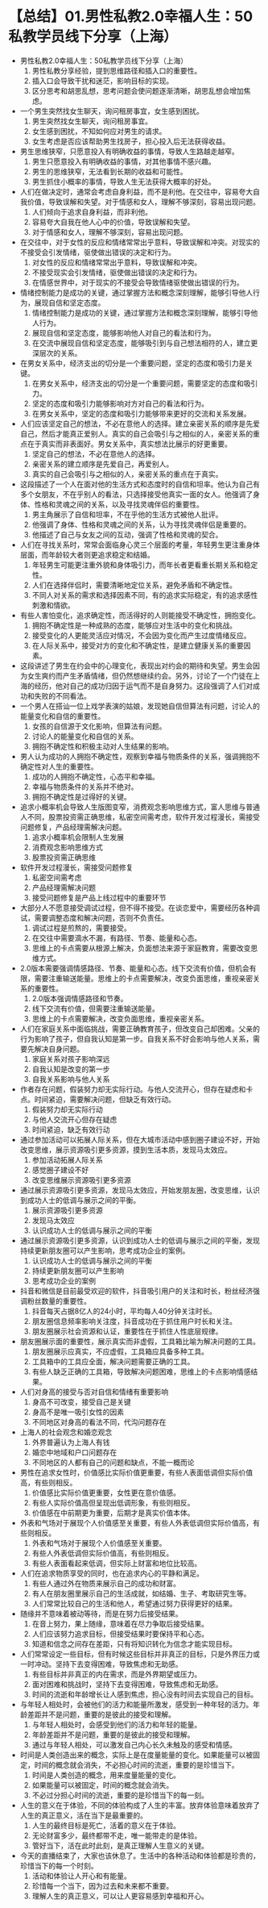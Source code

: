 # 【总结】01.男性私教2.0幸福人生：50私教学员线下分享（上海）

-   男性私教2.0幸福人生：50私教学员线下分享（上海）
    1.  男性私教分享经验，提到思维路径和插入口的重要性。
    2.  插入口会导致干扰和迷茫，影响目标的实现。
    3.  区分思考和胡思乱想，思考问题会使问题逐渐清晰，胡思乱想会增加焦虑。
-   一个男生突然找女生聊天，询问租房事宜，女生感到困扰。
    1.  男生突然找女生聊天，询问租房事宜。
    2.  女生感到困扰，不知如何应对男生的请求。
    3.  女生考虑是否应该帮助男生找房子，担心投入后无法获得收益。
-   男生思维狭窄，只愿意投入有明确收益的事情，导致人生路越走越窄。
    1.  男生只愿意投入有明确收益的事情，对其他事情不感兴趣。
    2.  男生的思维狭窄，无法看到长期的收益和可能性。
    3.  男生抓住小概率的事情，导致人生无法获得大概率的好处。
-   人们在做决定时，通常会考虑自身利益，而不是利他。在交往中，容易夸大自我价值，导致误解和失望。对于情感和女人，理解不够深刻，容易出现问题。
    1.  人们倾向于追求自身利益，而非利他。
    2.  容易夸大自我在他人心中的价值，导致误解和失望。
    3.  对于情感和女人，理解不够深刻，容易出现问题。
-   在交往中，对于女性的反应和情绪常常出乎意料，导致误解和冲突。对现实的不接受会引发情绪，驱使做出错误的决定和行为。
    1.  对女性的反应和情绪常常出乎意料，导致误解和冲突。
    2.  不接受现实会引发情绪，驱使做出错误的决定和行为。
    3.  在情感世界中，对于现实的不接受会导致情绪驱使做出错误的行为。
-   情绪控制能力是成功的关键，通过掌握方法和概念深刻理解，能够引导他人行为，展现自信和坚定态度。
    1.  情绪控制能力是成功的关键，通过掌握方法和概念深刻理解，能够引导他人行为。
    2.  展现自信和坚定态度，能够影响他人对自己的看法和行为。
    3.  在交流中展现自信和坚定态度，能够吸引到与自己想法相符的人，建立更深层次的关系。
-   在男女关系中，经济支出的切分是一个重要问题，坚定的态度和吸引力是关键。
    1.  在男女关系中，经济支出的切分是一个重要问题，需要坚定的态度和吸引力。
    2.  坚定的态度和吸引力能够影响对方对自己的看法和行为。
    3.  在男女关系中，坚定的态度和吸引力能够带来更好的交流和关系发展。
-   人们应该坚定自己的想法，不必在意他人的选择。建立亲密关系的顺序是先爱自己，然后才能真正爱别人。真实的自己会吸引与之相似的人，亲密关系的重点在于真实而非表面好。男女关系中，真实想法比展示的好更重要。
    1.  坚定自己的想法，不必在意他人的选择。
    2.  亲密关系的建立顺序是先爱自己，再爱别人。
    3.  真实的自己会吸引与之相似的人，亲密关系的重点在于真实。
-   这段描述了一个人在面对他的生活方式和态度时的自信和坦率。他认为自己有多个女朋友，不在乎别人的看法，只选择接受他真实一面的女人。他强调了身体、性格和灵魂之间的关系，以及寻找灵魂伴侣的重要性。
    1.  男主角展示了自信和坦率，不在乎他的生活方式被他人批评。
    2.  他强调了身体、性格和灵魂之间的关系，认为寻找灵魂伴侣是重要的。
    3.  他描述了自己与女友之间的互动，强调了性格和灵魂的契合。
-   人们在寻找关系时，常常会面临身心灵三个层面的考量，年轻男生更注重身体层面，而年龄较大者则更追求稳定和结婚。
    1.  年轻男生可能更注重外貌和身体吸引力，而年长者更看重长期关系和稳定性。
    2.  人们在选择伴侣时，需要清晰地定位关系，避免矛盾和不确定性。
    3.  不同人对关系的需求和选择因素不同，有的追求实际稳定，有的追求感性刺激和情欲。
-   有些人害怕变化，追求确定性，而活得好的人则能接受不确定性，拥抱变化。
    1.  拥抱不确定性是一种成熟的态度，能够应对生活中的变化和挑战。
    2.  接受变化的人更能灵活应对情况，不会因为变化而产生过度情绪反应。
    3.  在人际关系中，接受对方的变化和不确定性，是建立健康关系的重要因素。
-   这段讲述了男生在约会中的心理变化，表现出对约会的期待和失望。男生会因为女生爽约而产生矛盾情绪，但仍然想继续约会。另外，讨论了一个门徒在上海的经历，他对自己的成功归因于运气而不是自身努力。这段强调了人们对成功和失败的不同看法。
-   一个男人在搭讪一位上戏学表演的姑娘，发现她自信但算法有问题，讨论人的能量变化和自信的重要性。
    1.  女孩的自信源于文化影响，但算法有问题。
    2.  讨论人的能量变化和自信的关系。
    3.  拥抱不确定性和积极主动对人生结果的影响。
-   男人认为成功的人拥抱不确定性，观察到幸福与物质条件的关系，强调拥抱不确定性对人生的重要性。
    1.  成功的人拥抱不确定性，心态平和幸福。
    2.  幸福与物质条件的关系并不绝对。
    3.  拥抱不确定性是过得好的关键。
-   追求小概率机会导致人生版图变窄，消费观念影响思维方式，富人思维与普通人不同，股票投资需正确思维，私密空间需考虑，软件开发过程漫长，需接受问题修复，产品经理需解决问题。 
    1.  追求小概率机会限制人生发展
    2.  消费观念影响思维方式
    3.  股票投资需正确思维
-   软件开发过程漫长，需接受问题修复
    1.  私密空间需考虑
    2.  产品经理需解决问题
    3.  接受问题修复是产品上线过程中的重要环节
-   大部分人不愿意接受调试过程，但不得不接受。在谈恋爱中，需要经历各种调试，需要调整态度和解决问题，否则不负责任。
    1.  调试过程是煎熬的，需要接受。
    2.  在交往中需要滴水不漏，有路径、节奏、能量和心态。
    3.  思维上的卡点需要从根源上解决，负面想法来源于家庭教育，需要改变思维方式。
-   2.0版本需要强调情感路径、节奏、能量和心态。线下交流有价值，但机会有限，需要注重输送能量。思维上的卡点需要解决，改变负面思维，重视亲密关系的重要性。
    1.  2.0版本强调情感路径和节奏。
    2.  线下交流有价值，但需要注重输送能量。
    3.  思维上的卡点需要解决，改变负面思维，重视亲密关系。
-   人们在家庭关系中面临挑战，需要正确教育孩子，但改变自己却困难。父亲的行为影响了孩子，但自我认知是第一步。自我关系不好会影响与他人关系，需要先解决自身问题。
    1.  家庭关系对孩子影响深远
    2.  自我认知是改变的第一步
    3.  自我关系影响与他人关系
-   作者存在问题，假装努力却无实际行动。与他人交流开心，但存在疑虑和卡点。时间紧迫，需要解决问题，但缺乏有效行动。
    1.  假装努力却无实际行动
    2.  与他人交流开心但存在疑虑
    3.  时间紧迫，缺乏有效行动
-   通过参加活动可以拓展人际关系，但在大城市活动中感到圈子建设不好，开始改变思维，展示资源吸引更多资源，摸到生活本质，发现马太效应。
    1.  参加活动拓展人际关系
    2.  感觉圈子建设不好
    3.  改变思维展示资源吸引更多资源
-   通过展示资源吸引更多资源，发现马太效应，开始发朋友圈，改变思维，认识到成功人士的低调与展示之间的平衡。
    1.  展示资源吸引更多资源
    2.  发现马太效应
    3.  认识成功人士的低调与展示之间的平衡
-   通过展示资源吸引更多资源，认识到成功人士的低调与展示之间的平衡，发现持续更新朋友圈可以产生影响，思考成功企业的案例。
    1.  认识成功人士的低调与展示之间的平衡
    2.  持续更新朋友圈可以产生影响
    3.  思考成功企业的案例
-   抖音和微信是目前最受欢迎的软件，抖音吸引用户的关注和时长，粉丝经济强调粉丝数量的重要性。
    1.  抖音每天占据8亿人的24小时，平均每人40分钟关注时长。
    2.  朋友圈信息频率影响关注度，抖音成功在于抓住用户时长和关注。
    3.  朋友圈展示社会资源和认证，重要性在于抓住人性底层规律。
-   朋友圈展示面的重要性，展示真实而非虚假，工具箱比喻为解决问题的工具。
    1.  朋友圈展示应真实，不应虚假，工具箱应具备多种工具。
    2.  工具箱中的工具应全面，解决问题需要正确的工具。
    3.  有些人缺乏正确的工具箱，导致解决问题困难，思维上的卡点影响情感结果。
-   人们对身高的接受与否对自信和情绪有重要影响
    1.  身高不可改变，接受自己是关键
    2.  身高不是唯一吸引女性的因素
    3.  不同地区对身高的看法不同，代沟问题存在
-   上海人的社会观念和婚恋观念
    1.  外界普遍认为上海人有钱
    2.  婚恋中地域和户口问题存在
    3.  不同地区的人都有自己的问题和缺点，不能一概而论
-   男性在追求女性时，价值感比实际价值更重要，有些人表面低调但实际价值高，有些则相反。
    1.  价值感比实际价值更重要，女性更在意价值感。
    2.  有些人实际价值高但呈现出低调形象，有些则相反。
    3.  价值感在中前期更为重要，后期才是真实价值本体。
-   外表和气场对于展现个人价值感至关重要，有些人外表低调但实际价值高，有些则相反。
    1.  外表和气场对于展现个人价值感至关重要。
    2.  有些人外表低调但实际价值高，有些则相反。
    3.  有些人表面看起来低调，但实际上财富和地位比较高。
-   人们在追求物质享受的同时，也在追求内心的平静和满足。
    1.  有些人通过外在物质来展示自己的成功和财富。
    2.  有人在朋友圈里展示自己的生活成就，如结婚、生子、考取研究生等。
    3.  人们常常比较自己的生活和他人，希望通过努力获得更好的结果。
-   随缘并不意味着被动等待，而是在努力后接受结果。
    1.  在音上努力，果上随缘，意味着在尽力争取后接受结果。
    2.  人们应该努力追求目标，但接受结果时要保持平和心态。
    3.  知道和信念之间存在差距，只有将知识转化为信念才能实现目标。
-   人们常常设定一些目标，但有时候这些目标并非真正的目标，只是外界压力或一时冲动。坚持下去变得困难，导致焦虑和无助感。
    1.  有些目标并非真正的内在需求，而是外界期望或压力。
    2.  面对困难和挑战时，坚持下去变得困难，导致焦虑和无助感。
    3.  时间的流逝和年龄增长让人感到焦虑，担心没有时间去实现自己的目标。
-   与年轻人相处时，会被他们的活力和能量所激发，感受到一种年轻的活力。年龄差距并不是问题，重要的是彼此的接受和理解。
    1.  与年轻人相处时，会感受到他们的活力和年轻的能量。
    2.  年龄差距并不是问题，重要的是彼此的接受和理解。
    3.  通过与年轻人相处，可以激发自己内心长久未触及的感受和情感。
-   时间是人类创造出来的概念，实际上是在度量能量的变化。如果能量可以被固定，时间的概念就会消失，不必担心时间的流逝，重要的是珍惜当下。
    1.  时间是人类创造的概念，用来度量能量的变化。
    2.  如果能量可以被固定，时间的概念就会消失。
    3.  不必过分担心时间的流逝，重要的是珍惜当下的每一刻。
-   人生的意义在于体验，不同的体验构成了人生的丰富。放弃体验意味着放弃了人生的真正意义，活在当下是最重要的。
    1.  人生的最终目标是死亡，活着的意义在于体验。
    2.  无论财富多少，最终都带不走，唯一能带走的是体验。
    3.  管好当下，活在此时此刻，是真正理解人生意义的关键。
-   今天的直播结束了，大家也该休息了。生活中的各种活动和体验都是珍贵的，珍惜当下的每一个时刻。
    1.  活动和体验让人开心和有能量。
    2.  珍惜每一个当下，因为过去和未来都不重要。
    3.  理解人生的真正意义，可以让人更容易感到幸福和开心。